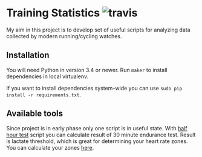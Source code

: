# Training Statistics ![travis](https://travis-ci.org/salwator/training_stats.svg?branch=master)

My aim in this project is to develop set of useful scripts for analyzing data collected by modern running/cycling watches.

## Installation

You will need Python in version 3.4 or newer.
Run `maker` to install dependencies in local virtualenv.

If you want to install dependencies system-wide you can use `sudo pip install -r requirements.txt`.

## Available tools

Since project is in early phase only one script is in useful state.
With [half hour test](training_stats/half_hour_test.py) script you can calculate result of 30 minute endurance test.
Result is lactate threshold, which is great for determining your heart rate zones. You can calculate your zones [here](http://www.datacranker.com/heart-rate-zones/).

